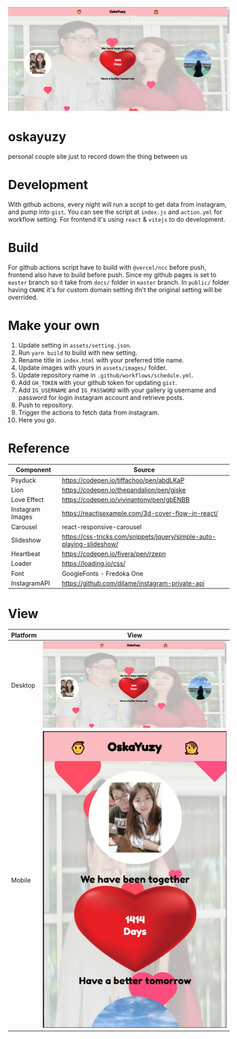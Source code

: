 ![desktop](./desktop-view.jpg)

# oskayuzy

personal couple site just to record down the thing between us

# Development

With github actions, every night will run a script to get data from instagram, and pump into `gist`. You can see the script at `index.js` and `action.yml` for workflow setting. For frontend it's using `react` & `vitejs` to do development.

# Build

For github actions script have to build with `@vercel/ncc` before push, frontend also have to build before push. Since my github pages is set to `master` branch so it take from `docs/` folder in `master` branch. In `public/` folder having `CNAME` it's for custom domain setting ifn't the original setting will be overrided.

# Make your own

1. Update setting in `assets/setting.json`.
2. Run `yarn build` to build with new setting.
3. Rename title in `index.html` with your preferred title name.
4. Update images with yours in `assets/images/` folder.
5. Update repository name in `.github/workflows/schedule.yml`. 
6. Add `GH_TOKEN` with your github token for updating `gist`.
7. Add `IG_USERNAME` and `IG_PASSWORD` with your gallery ig username and password for login instagram account and retrieve posts.
8. Push to repository.
9. Trigger the actions to fetch data from instagram.
10. Here you go.

# Reference

| Component        | Source                                                                |
| ---------------- | --------------------------------------------------------------------- |
| Psyduck          | https://codepen.io/tiffachoo/pen/abdLKaP                              |
| Lion             | https://codepen.io/thepandalion/pen/gjske                             |
| Love Effect      | https://codepen.io/vivinantony/pen/gbENBB                             |
| Instagram Images | https://reactjsexample.com/3d-cover-flow-in-react/                    |
| Carousel         | react-responsive-carousel                                             |
| Slideshow        | https://css-tricks.com/snippets/jquery/simple-auto-playing-slideshow/ |
| Heartbeat        | https://codepen.io/fivera/pen/rzepn                                   |
| Loader           | https://loading.io/css/                                               |
| Font             | GoogleFonts - Fredoka One                                             |
| InstagramAPI     | https://github.com/dilame/instagram-private-api                       |

# View

| Platform | View                           |
| -------- | ------------------------------ |
| Desktop  | ![desktop](./desktop-view.jpg) |
| Mobile   | ![mobile](./mobile-view.jpg)   |